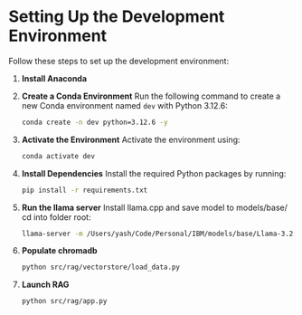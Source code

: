 # Setting Up the Development Environment

Follow these steps to set up the development environment:

1. **Install Anaconda**

2. **Create a Conda Environment**
   Run the following command to create a new Conda environment named `dev` with Python 3.12.6:
   ```bash
   conda create -n dev python=3.12.6 -y
   ```

3. **Activate the Environment**
   Activate the environment using:
   ```bash
   conda activate dev
   ```

4. **Install Dependencies**
   Install the required Python packages by running:
   ```bash
   pip install -r requirements.txt
   ```
5. **Run the llama server**
   Install llama.cpp and save model to models/base/
   cd into folder root:
   ```bash
   llama-server -m /Users/yash/Code/Personal/IBM/models/base/Llama-3.2-3B-Instruct-F16.gguf
   ```
6. **Populate chromadb**
   ```bash
   python src/rag/vectorstore/load_data.py
   ```
7. **Launch RAG**
   ```bash
   python src/rag/app.py
   ```